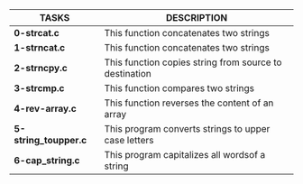 |**TASKS**		|**DESCRIPTION**						|
|-----------------------|---------------------------------------------------------------|
|**0-strcat.c**		|This function concatenates two strings				|
|**1-strncat.c**	|This function concatenates two strings				|
|**2-strncpy.c**	|This function copies string from source to destination		|
|**3-strcmp.c**		|This function compares two strings				|
|**4-rev-array.c**	|This function reverses the content of an array			|
|**5-string_toupper.c**	|This program converts strings to upper case letters		|
|**6-cap_string.c**	|This program capitalizes all wordsof a string			|

